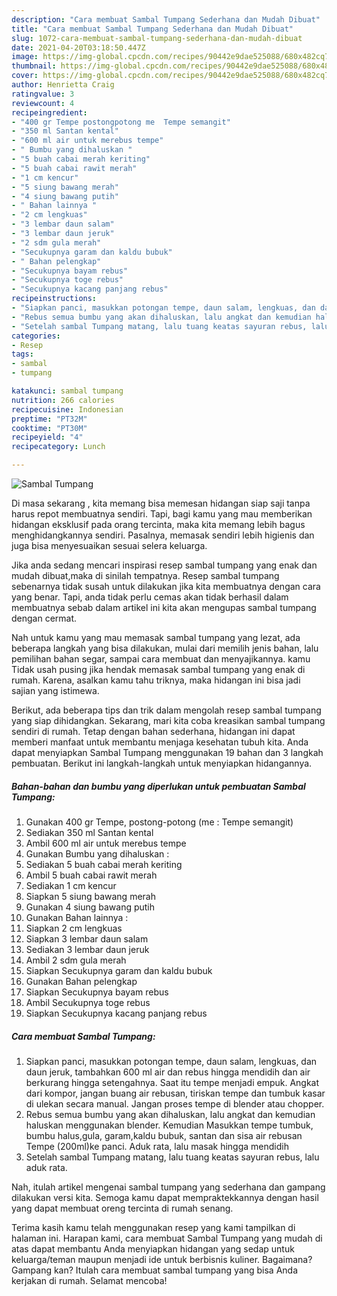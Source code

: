 ```yaml
---
description: "Cara membuat Sambal Tumpang Sederhana dan Mudah Dibuat"
title: "Cara membuat Sambal Tumpang Sederhana dan Mudah Dibuat"
slug: 1072-cara-membuat-sambal-tumpang-sederhana-dan-mudah-dibuat
date: 2021-04-20T03:18:50.447Z
image: https://img-global.cpcdn.com/recipes/90442e9dae525088/680x482cq70/sambal-tumpang-foto-resep-utama.jpg
thumbnail: https://img-global.cpcdn.com/recipes/90442e9dae525088/680x482cq70/sambal-tumpang-foto-resep-utama.jpg
cover: https://img-global.cpcdn.com/recipes/90442e9dae525088/680x482cq70/sambal-tumpang-foto-resep-utama.jpg
author: Henrietta Craig
ratingvalue: 3
reviewcount: 4
recipeingredient:
- "400 gr Tempe postongpotong me  Tempe semangit"
- "350 ml Santan kental"
- "600 ml air untuk merebus tempe"
- " Bumbu yang dihaluskan "
- "5 buah cabai merah keriting"
- "5 buah cabai rawit merah"
- "1 cm kencur"
- "5 siung bawang merah"
- "4 siung bawang putih"
- " Bahan lainnya "
- "2 cm lengkuas"
- "3 lembar daun salam"
- "3 lembar daun jeruk"
- "2 sdm gula merah"
- "Secukupnya garam dan kaldu bubuk"
- " Bahan pelengkap"
- "Secukupnya bayam rebus"
- "Secukupnya toge rebus"
- "Secukupnya kacang panjang rebus"
recipeinstructions:
- "Siapkan panci, masukkan potongan tempe, daun salam, lengkuas, dan daun jeruk, tambahkan 600 ml air dan rebus hingga mendidih dan air berkurang hingga setengahnya. Saat itu tempe menjadi empuk. Angkat dari kompor, jangan buang air rebusan, tiriskan tempe dan tumbuk kasar di ulekan secara manual. Jangan proses tempe di blender atau chopper."
- "Rebus semua bumbu yang akan dihaluskan, lalu angkat dan kemudian haluskan menggunakan blender. Kemudian Masukkan tempe tumbuk, bumbu halus,gula, garam,kaldu bubuk, santan dan sisa air rebusan Tempe (200ml)ke panci. Aduk rata, lalu masak hingga mendidih"
- "Setelah sambal Tumpang matang, lalu tuang keatas sayuran rebus, lalu aduk rata."
categories:
- Resep
tags:
- sambal
- tumpang

katakunci: sambal tumpang 
nutrition: 266 calories
recipecuisine: Indonesian
preptime: "PT32M"
cooktime: "PT30M"
recipeyield: "4"
recipecategory: Lunch

---
```



![Sambal Tumpang](https://img-global.cpcdn.com/recipes/90442e9dae525088/680x482cq70/sambal-tumpang-foto-resep-utama.jpg)

Di masa  sekarang , kita memang bisa memesan hidangan siap saji tanpa harus repot membuatnya sendiri. Tapi, bagi kamu yang mau memberikan hidangan eksklusif pada orang tercinta, maka kita memang lebih bagus menghidangkannya sendiri. Pasalnya, memasak sendiri lebih higienis dan juga bisa menyesuaikan sesuai selera keluarga.

Jika anda sedang mencari inspirasi resep sambal tumpang yang enak dan mudah dibuat,maka di sinilah tempatnya. Resep sambal tumpang  sebenarnya tidak susah untuk dilakukan jika kita membuatnya dengan cara yang benar. Tapi, anda tidak perlu cemas akan tidak berhasil dalam membuatnya 
sebab dalam artikel ini kita akan mengupas sambal tumpang dengan cermat.  



Nah untuk kamu yang mau memasak sambal tumpang yang lezat, ada beberapa langkah yang bisa dilakukan, mulai dari memilih jenis bahan, lalu pemilihan bahan segar, sampai cara membuat dan menyajikannya. kamu Tidak usah pusing jika hendak memasak sambal tumpang yang enak di rumah. Karena, asalkan kamu  tahu triknya, maka hidangan ini bisa jadi sajian yang istimewa.

Berikut, ada beberapa tips dan trik dalam mengolah resep sambal tumpang yang siap dihidangkan. Sekarang, mari kita coba kreasikan sambal tumpang sendiri di rumah. Tetap dengan bahan sederhana, hidangan ini dapat memberi manfaat untuk membantu menjaga kesehatan tubuh kita. Anda dapat menyiapkan Sambal Tumpang menggunakan 19 bahan dan 3 langkah pembuatan. Berikut ini langkah-langkah untuk menyiapkan hidangannya.

<!--inarticleads1-->

##### Bahan-bahan dan bumbu yang diperlukan untuk pembuatan Sambal Tumpang:

1. Gunakan 400 gr Tempe, postong-potong (me : Tempe semangit)
1. Sediakan 350 ml Santan kental
1. Ambil 600 ml air untuk merebus tempe
1. Gunakan  Bumbu yang dihaluskan :
1. Sediakan 5 buah cabai merah keriting
1. Ambil 5 buah cabai rawit merah
1. Sediakan 1 cm kencur
1. Siapkan 5 siung bawang merah
1. Gunakan 4 siung bawang putih
1. Gunakan  Bahan lainnya :
1. Siapkan 2 cm lengkuas
1. Siapkan 3 lembar daun salam
1. Sediakan 3 lembar daun jeruk
1. Ambil 2 sdm gula merah
1. Siapkan Secukupnya garam dan kaldu bubuk
1. Gunakan  Bahan pelengkap
1. Siapkan Secukupnya bayam rebus
1. Ambil Secukupnya toge rebus
1. Siapkan Secukupnya kacang panjang rebus




<!--inarticleads2-->

##### Cara membuat Sambal Tumpang:

1. Siapkan panci, masukkan potongan tempe, daun salam, lengkuas, dan daun jeruk, tambahkan 600 ml air dan rebus hingga mendidih dan air berkurang hingga setengahnya. Saat itu tempe menjadi empuk. Angkat dari kompor, jangan buang air rebusan, tiriskan tempe dan tumbuk kasar di ulekan secara manual. Jangan proses tempe di blender atau chopper.
1. Rebus semua bumbu yang akan dihaluskan, lalu angkat dan kemudian haluskan menggunakan blender. Kemudian Masukkan tempe tumbuk, bumbu halus,gula, garam,kaldu bubuk, santan dan sisa air rebusan Tempe (200ml)ke panci. Aduk rata, lalu masak hingga mendidih
1. Setelah sambal Tumpang matang, lalu tuang keatas sayuran rebus, lalu aduk rata.




Nah, itulah artikel mengenai  sambal tumpang  yang sederhana dan gampang dilakukan versi kita. Semoga kamu dapat mempraktekkannya dengan hasil yang dapat membuat oreng tercinta di rumah senang. 

Terima kasih kamu telah menggunakan resep yang kami tampilkan di halaman ini. Harapan kami, cara membuat  Sambal Tumpang yang mudah di atas dapat membantu Anda menyiapkan hidangan yang sedap untuk keluarga/teman maupun menjadi ide untuk berbisnis kuliner. Bagaimana? Gampang kan? Itulah cara membuat sambal tumpang yang bisa Anda kerjakan di rumah. Selamat mencoba!


